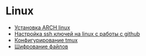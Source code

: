 # Linux
- [Установка ARCH linux](ARCH_setup.md)
- [Настройка ssh ключей на linux с работы с github](github-ssh-key.md)
- [Конфигурирование tmux](tmux_setting.md)
- [Шифрование файлов](crypto.md)
